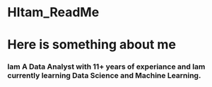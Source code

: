 # HItam_ReadMe


# Here is something about me


### Iam A Data Analyst with 11+ years of experiance and Iam currently learning Data Science and Machine Learning.
